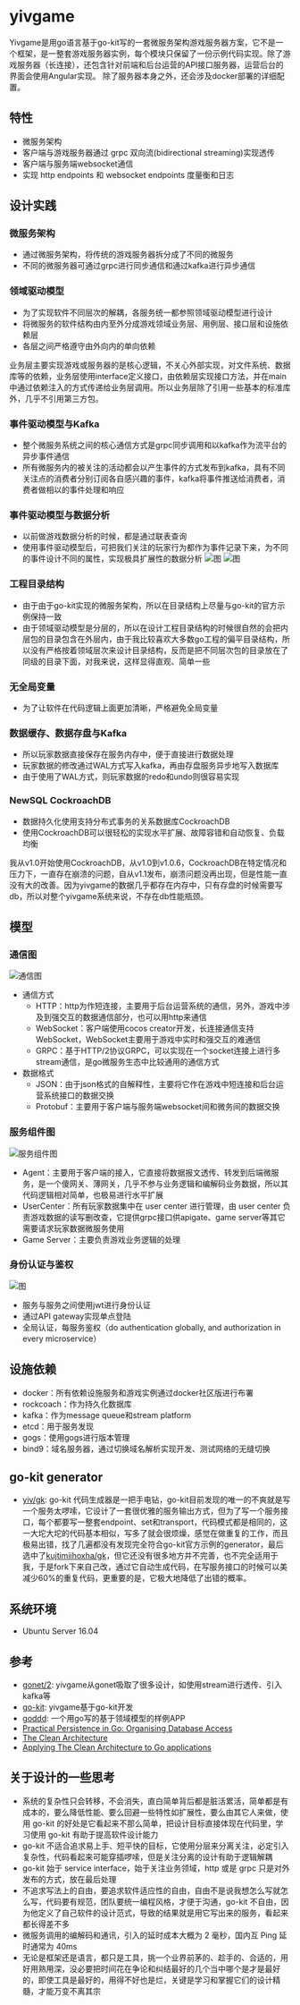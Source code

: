 # yivgame
Yivgame是用go语言基于go-kit写的一套微服务架构游戏服务器方案，它不是一个框架，是一整套游戏服务器实例，每个模块只保留了一份示例代码实现。除了游戏服务器（长连接），还包含针对前端和后台运营的API接口服务器，运营后台的界面会使用Angular实现。
除了服务器本身之外，还会涉及docker部署的详细配置。

## 特性
* 微服务架构
* 客户端与游戏服务器通过 grpc 双向流(bidirectional streaming)实现透传
* 客户端与服务端websocket通信
* 实现 http endpoints 和 websocket endpoints 度量衡和日志
## 设计实践
### 微服务架构
* 通过微服务架构，将传统的游戏服务器拆分成了不同的微服务
* 不同的微服务器可通过grpc进行同步通信和通过kafka进行异步通信
### 领域驱动模型
* 为了实现软件不同层次的解耦，各服务统一都参照领域驱动模型进行设计
* 将微服务的软件结构由内至外分成游戏领域业务层、用例层、接口层和设施依赖层
* 各层之间严格遵守由外向内的单向依赖

业务层主要实现游戏或服务器的是核心逻辑，不关心外部实现，对文件系统、数据库等的依赖，业务层使用interface定义接口，由依赖层实现接口方法，并在main中通过依赖注入的方式传递给业务层调用。所以业务层除了引用一些基本的标准库外，几乎不引用第三方包。
### 事件驱动模型与Kafka
* 整个微服务系统之间的核心通信方式是grpc同步调用和以kafka作为流平台的异步事件通信
* 所有微服务内的被关注的活动都会以产生事件的方式发布到kafka，具有不同关注点的消费者分别订阅各自感兴趣的事件，kafka将事件推送给消费者，消费者做相以的事件处理和响应
### 事件驱动模型与数据分析
* 以前做游戏数据分析的时候，都是通过联表查询
* 使用事件驱动模型后，可把我们关注的玩家行为都作为事件记录下来，为不同的事件设计不同的属性，实现极具扩展性的数据分析
![图](doc/img/event.png)
![图](doc/img/users.png)

### 工程目录结构
* 由于由于go-kit实现的微服务架构，所以在目录结构上尽量与go-kit的官方示例保持一致
* 由于领域驱动模型是分层的，所以在设计工程目录结构的时候很自然的会把内层包的目录包含在外层内，由于我比较喜欢大多数go工程的偏平目录结构，所以没有严格按着领域层次来设计目录结构，反而是把不同层次包的目录放在了同级的目录下面，对我来说，这样显得直观、简单一些

### 无全局变量
* 为了让软件在代码逻辑上面更加清晰，严格避免全局变量
### 数据缓存、数据存盘与Kafka
* 所以玩家数据直接保存在服务内存中，便于直接进行数据处理
* 玩家数据的修改通过WAL方式写入kafka，再由存盘服务异步地写入数据库
* 由于使用了WAL方式，则玩家数据的redo和undo则很容易实现
### NewSQL CockroachDB
* 数据持久化使用支持分布式事务的关系数据库CockroachDB
* 使用CockroachDB可以很轻松的实现水平扩展、故障容错和自动恢复、负载均衡

我从v1.0开始使用CockroachDB，从v1.0到v1.0.6，CockroachDB在特定情况和压力下，一直存在崩溃的问题，自从v1.1发布，崩溃问题没再出现，但是性能一直没有大的改善。因为yivgame的数据几乎都存在内存中，只有存盘的时候需要写db，所以对整个yivgame系统来说，不存在db性能瓶颈。
## 模型
### 通信图
![通信图](doc/img/通信图.png)
* 通信方式
  * HTTP：http为作短连接，主要用于后台运营系统的通信，另外，游戏中涉及到强交互的数据通信部分，也可以用http来通信
  * WebSocket：客户端使用cocos creator开发，长连接通信支持WebSocket，WebSocket主要用于游戏中实时和强交互的难通信
  * GRPC：基于HTTP/2协议GRPC，可以实现在一个socket连接上进行多stream通信，是go微服务生态中比较通用的通信方式
* 数据格式
  * JSON：由于json格式的自解释性，主要将它作在游戏中短连接和后台运营系统接口的数据交换
  * Protobuf：主要用于客户端与服务端websocket间和微务间的数据交换

### 服务组件图
![服务组件图](doc/img/组件图.png)
* Agent：主要用于客户端的接入，它直接将数据报文透传、转发到后端微服务，是一个傻网关、薄网关，几乎不参与业务逻辑和编解码业务数据，所以其代码逻辑相对简单，也极易进行水平扩展
* UserCenter：所有玩家数据集中在 user center 进行管理，由 user center 负责游戏数据的读写删改查，它提供grpc接口供apigate、game server等其它需要请求玩家数据微服务使用
* Game Server：主要负责游戏业务逻辑的处理
### 身份认证与鉴权
![图](doc/img/认证.png)
* 服务与服务之间使用jwt进行身份认证
* 通过API gateway实现单点登陆
* 全局认证，每服务鉴权（do authentication globally, and authorization in every microservice）
## 设施依赖
* docker：所有依赖设施服务和游戏实例通过docker社区版进行布署
* rockcoach：作为持久化数据库
* kafka：作为message queue和stream platform
* etcd：用于服务发现
* gogs：使用gogs进行版本管理
* bind9：域名服务器，通过切换域名解析实现开发、测试网络的无缝切换
## go-kit generator
* [yiv/gk](https://github.com/yiv/gk): go-kit 代码生成器是一把手电钻，go-kit目前发现的唯一的不爽就是写一个服务太啰嗦，它设计了一套很优雅的服务输出方式，但为了写一个服务接口，每个都要写一整套endpoint、set和transport，代码模式都是相同的，这一大坨大坨的代码基本相似，写多了就会很烦燥，感觉在做重复的工作，而且极易出错，找了几遍都没有发现完全符合go-kit官方示例的generator，最后选中了[kujtimiihoxha/gk](https://github.com/kujtimiihoxha/gk)，但它还没有很多地方并不完善，也不完全适用于我，于是fork下来自己改，通过它自动生成代码，在写服务接口的时候可以美减少60%的重复代码，更重要的是，它极大地降低了出错的概率。

## 系统环境
* Ubuntu Server 16.04

## 参考
* [gonet/2](https://gonet2.github.io/): yivgame从gonet吸取了很多设计，如使用stream进行透传、引入kafka等
* [go-kit](https://github.com/go-kit/kit): yivgame基于go-kit开发
* [goddd](https://github.com/marcusolsson/goddd): 一个用go写的基于领域模型的样例APP
* [Practical Persistence in Go: Organising Database Access](http://www.alexedwards.net/blog/organising-database-access)
* [The Clean Architecture](https://8thlight.com/blog/uncle-bob/2012/08/13/the-clean-architecture.html)
* [Applying The Clean Architecture to Go applications](http://manuel.kiessling.net/2012/09/28/applying-the-clean-architecture-to-go-applications/)

## 关于设计的一些思考
* 系统的复杂性只会转移，不会消失，直白简单背后都是脏活累活，简单都是有成本的，要么降低性能、要么回避一些特性如扩展性，要么由其它人来做，使用 go-kit 的好处是它看起来不那么简单，把设计目标直接体现在代码里，学习使用 go-kit 有助于提高软件设计能力
* go-kit 不适合追求易上手、短平快的目标，它使用分层来分离关注，必定引入复杂性，代码看起来可能穿插啰嗦，但是关注分离的设计有助于逻辑解耦
* go-kit 始于 service interface，始于关注业务领域，http 或是 grpc 只是对外发布的方式，放在最后处理
* 不追求写法上的自由，要追求软件适应性的自由，自由不是说我想怎么写就怎么写，代码要有规范，团队要统一编程风格，才便于沟通，go-kit 不自由，因为他定义了自己软件的设计范式，导致的结果就是用它写出来的服务，看起来都长得差不多
* 微服务调用的编解码和通讯，引入的延时成本大概为 2 毫秒，国内互 Ping 延时通常为 40ms
* 无论是框架还是语言，都只是工具，挑一个业界前茅的、趁手的、合适的，用好用熟用深，没必要把时间花在争论和纠结最好的几个当中哪个是才是最好的，即使工具是最好的，用得不好也是烂，关键是学习和掌握它们的设计精髓，才能万变不离其宗
